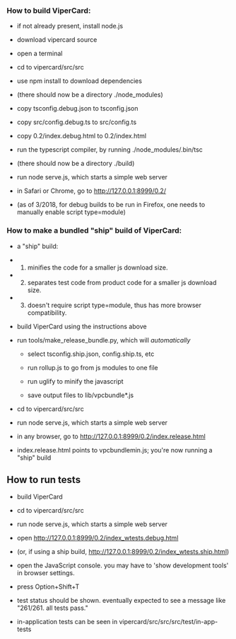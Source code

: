 
### How to build ViperCard:

- if not already present, install node.js

- download vipercard source

- open a terminal

- cd to vipercard/src/src

- use npm install to download dependencies

- (there should now be a directory ./node_modules)

- copy tsconfig.debug.json to tsconfig.json

- copy src/config.debug.ts to src/config.ts

- copy 0.2/index.debug.html to 0.2/index.html

- run the typescript compiler, by running ./node_modules/.bin/tsc

- (there should now be a directory ./build)

- run node serve.js, which starts a simple web server

- in Safari or Chrome, go to http://127.0.0.1:8999/0.2/

- (as of 3/2018, for debug builds to be run in Firefox, one needs to manually enable script type=module)

### How to make a bundled "ship" build of ViperCard:

- a "ship" build:

- 1) minifies the code for a smaller js download size.

- 2) separates test code from product code for a smaller js download size.

- 3) doesn't require script type=module, thus has more browser compatibility.

- build ViperCard using the instructions above

- run tools/make_release_bundle.py, which will *automatically*

    - select tsconfig.ship.json, config.ship.ts, etc
    
    - run rollup.js to go from js modules to one file
    
    - run uglify to minify the javascript
    
    - save output files to lib/vpcbundle*.js
    
- cd to vipercard/src/src

- run node serve.js, which starts a simple web server

- in any browser, go to http://127.0.0.1:8999/0.2/index.release.html

- index.release.html points to vpcbundlemin.js; you're now running a "ship" build
    
## How to run tests

- build ViperCard

- cd to vipercard/src/src

- run node serve.js, which starts a simple web server

- open http://127.0.0.1:8999/0.2/index_wtests.debug.html

- (or, if using a ship build, http://127.0.0.1:8999/0.2/index_wtests.ship.html)

- open the JavaScript console. you may have to 'show development tools' in browser settings.

- press Option+Shift+T

- test status should be shown. eventually expected to see a message like "261/261. all tests pass."

- in-application tests can be seen in vipercard/src/src/src/test/in-app-tests

